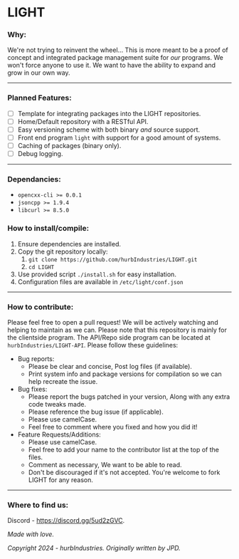 # LIGHT

### Why:

We're not trying to reinvent the wheel... This is more meant to be a proof of concept and integrated package management suite for *our* programs. We won't force anyone to use it. We want to have the ability to expand and grow in our own way.

---

### Planned Features:

* [ ] Template for integrating packages into the LIGHT repositories.
* [ ] Home/Default repository with a RESTful API.
* [ ] Easy versioning scheme with both binary *and* source support.
* [ ] Front end program `light` with support for a good amount of systems.
* [ ] Caching of packages (binary only).
* [ ] Debug logging.

---

### Dependancies:

- `opencxx-cli >= 0.0.1`
- `jsoncpp >= 1.9.4`
- `libcurl >= 8.5.0`

### How to install/compile:

1. Ensure dependencies are installed.
2. Copy the git repository locally:
   1. `git clone https://github.com/hurbIndustries/LIGHT.git`
   2. `cd LIGHT`
3. Use provided script `./install.sh` for easy installation.
4. Configuration files are available in `/etc/light/conf.json`

---

### How to contribute:

Please feel free to open a pull request! We will be actively watching and helping to maintain as we can. Please note that this repository is mainly for the clientside program. The API/Repo side program can be located at `hurbIndustries/LIGHT-API`. Please follow these guidelines:

- Bug reports:
  - Please be clear and concise, Post log files (if available).
  - Print system info and package versions for compilation so we can help recreate the issue.
- Bug fixes:
  - Please report the bugs patched in your version, Along with any extra code tweaks made.
  - Please reference the bug issue (if applicable).
  - Please use camelCase.
  - Feel free to comment where you fixed and how you did it!
- Feature Requests/Additions:
  - Please use camelCase.
  - Feel free to add your name to the contributor list at the top of the files.
  - Comment as necessary, We want to be able to read.
  - Don't be discouraged if it's not accepted. You're welcome to fork LIGHT for any reason.

---

### Where to find us:

Discord - https://discord.gg/5ud2zGVC.

*Made with love.*

*Copyright 2024 - hurbIndustries. Originally written by JPD.*
